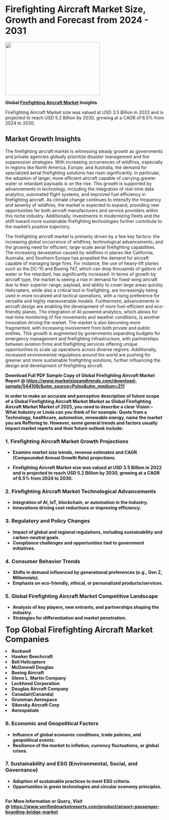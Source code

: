 <H1>Firefighting Aircraft Market Size, Growth and Forecast from 2024 - 2031</H1><img class="aligncenter size-medium wp-image-584254" src="https://thirdeyenews.in/wp-content/uploads/2024/09/Global-Market-Research-300x168.jpeg" alt="" width="300" height="168" /><p><strong>Global&nbsp;<a href="https://www.marketsizeandtrends.com/download-sample/544106/&amp;utm_source=Pulse&amp;utm_medium=211">Firefighting Aircraft Market</a> Insights</strong></p><p>Firefighting Aircraft Market size was valued at USD 3.5 Billion in 2022 and is projected to reach USD 5.2 Billion by 2030, growing at a CAGR of 6.5% from 2024 to 2030.</p><p><h2>Market Growth Insights</h2> <p>The firefighting aircraft market is witnessing steady growth as governments and private agencies globally prioritize disaster management and fire suppression strategies. With increasing occurrences of wildfires, especially in regions like North America, Europe, and Australia, the demand for specialized aerial firefighting solutions has risen significantly. In particular, the adoption of larger, more efficient aircraft capable of carrying greater water or retardant payloads is on the rise. This growth is supported by advancements in technology, including the integration of real-time data analytics, automated flight systems, and improved fuel efficiency in firefighting aircraft. As climate change continues to intensify the frequency and severity of wildfires, the market is expected to expand, providing new opportunities for both aircraft manufacturers and service providers within this niche industry. Additionally, investments in modernizing fleets and the shift toward more sustainable firefighting technologies further contribute to the market’s positive trajectory.</p> <p><strong></strong></p> <p>The firefighting aircraft market is primarily driven by a few key factors: the increasing global occurrence of wildfires, technological advancements, and the growing need for efficient, large-scale aerial firefighting capabilities. The increasing devastation caused by wildfires in places like California, Australia, and Southern Europe has propelled the demand for aircraft capable of managing large fires. For instance, the use of heavy-lift planes such as the DC-10 and Boeing 747, which can drop thousands of gallons of water or fire retardant, has significantly increased. In terms of growth by aircraft type, the market is seeing a rise in demand for fixed-wing aircraft due to their superior range, payload, and ability to cover large areas quickly. Helicopters, while also a critical tool in firefighting, are increasingly being used in more localized and tactical operations, with a rising preference for versatile and highly maneuverable models. Furthermore, advancements in aircraft design are enabling the development of more fuel-efficient and eco-friendly planes. The integration of AI-powered analytics, which allows for real-time monitoring of fire movements and weather conditions, is another innovation driving the market. The market is also becoming more fragmented, with increasing involvement from both private and public entities. This growth is augmented by governments expanding budgets for emergency management and firefighting infrastructure, with partnerships between aviation firms and firefighting services offering unique opportunities to scale up operations across diverse regions. Additionally, increased environmental regulations around the world are pushing for greener and more sustainable firefighting solutions, further influencing the design and development of firefighting aircraft.</p> <p><strong></p><p><span class=""><strong>Download Full PDF Sample Copy of Global Firefighting Aircraft Market Report</strong> @ <a href="https://www.marketsizeandtrends.com/download-sample/544106/&amp;utm_source=Pulse&amp;utm_medium=211" target="_blank">https://www.marketsizeandtrends.com/download-sample/544106/&amp;utm_source=Pulse&amp;utm_medium=211</a></span></p><p>In order to make an accurate and perceptive description of future scope of a Global&nbsp;Firefighting Aircraft Market Market as Global&nbsp;Firefighting Aircraft Market Market of 2025, you need to describe a clear Vision &ndash; What Industry or Linda can you think of for example: Quote from a Technology, healthcare, automotive, renewable energy, name the market you are Reffering to. However, some general trends and factors usually impact market reports and their future outlook include:</p><h3>1.&nbsp;<strong>Firefighting Aircraft Market Growth Projections</strong></h3><ul><li>Examine market size trends, revenue estimates and CAGR (Compounded Annual Growth Rate) projections.</li><li><p>Firefighting Aircraft Market size was valued at USD 3.5 Billion in 2022 and is projected to reach USD 5.2 Billion by 2030, growing at a CAGR of 6.5% from 2024 to 2030.</p></li></ul><h3>2.&nbsp;<strong>Firefighting Aircraft Market Technological Advancements</strong></h3><ul><li>Integration of AI, IoT, blockchain, or automation in the industry.</li><li>Innovations driving cost reductions or improving efficiency.</li></ul><h3>3.&nbsp;<strong>Regulatory and Policy Changes</strong></h3><ul><li>Impact of global and regional regulations, including sustainability and carbon-neutral goals.</li><li>Compliance challenges and opportunities tied to government initiatives.</li></ul><h3>4.&nbsp;<strong>Consumer Behavior Trends</strong></h3><ul><li>Shifts in demand influenced by generational preferences (e.g., Gen Z, Millennials).</li><li>Emphasis on eco-friendly, ethical, or personalized products/services.</li></ul><h3>5.&nbsp;<strong>Global Firefighting Aircraft Market Competitive Landscape</strong></h3><ul><li>Analysis of key players, new entrants, and partnerships shaping the industry.</li><li>Strategies for differentiation and market penetration.</li></ul><p data-pm-slice="1 1 []"><span style="color: inherit; font-family: inherit; font-size: 25px;">Top Global Firefighting Aircraft Market Companies</span></p><div class="" data-test-id=""><p><li>Rockwell</li><li> Hawker Beechcraft</li><li> Bell Helicopters</li><li> McDonnell Douglas</li><li> Boeing Aircraft</li><li> Glenn L. Martin Company</li><li> Lockheed Corporation</li><li> Douglas Aircraft Company</li><li> Canadair(Cananda)</li><li> Grumman Aerospace</li><li> Sikorsky Aircraft Corp</li><li> Aerospatiale</li></p></div><h3>6.&nbsp;<strong>Economic and Geopolitical Factors</strong></h3><ul><li>Influence of global economic conditions, trade policies, and geopolitical events.</li><li>Resilience of the market to inflation, currency fluctuations, or global crises.</li></ul><h3>7.&nbsp;<strong>Sustainability and ESG (Environmental, Social, and Governance)</strong></h3><ul><li>Adoption of sustainable practices to meet ESG criteria.</li><li>Opportunities in green technologies and circular economy principles.</li></ul><h2><strong style="font-size: 14px;">For More Information or Query, Visit @&nbsp;</strong><a style="background-color: #ffffff; font-size: 14px;" href="https://www.marketsizeandtrends.com/report/firefighting-aircraft-market/" target="_blank">https://www.verifiedmarketreports.com/product/airport-passenger-boarding-bridge-market</a></h2>
